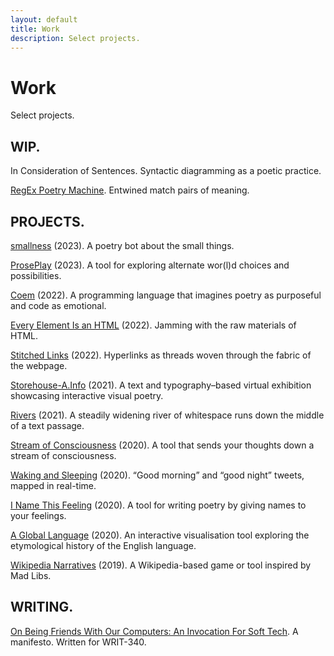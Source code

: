 ```yaml
---
layout: default
title: Work
description: Select projects.
---
```


<main>
  <div class="intro">
    <h1>Work</h1>
    <div>
      <p>Select projects.</p>
    </div>
  </div>
  <div class="section">
    <div class="section--header">
      <h2>WIP.</h2>
    </div>
    <div class="section--body">
      <p>In Consideration of Sentences. Syntactic diagramming as a poetic practice.</p>
      <p><a href="/work/regex-poetry-machine">RegEx Poetry Machine</a>. Entwined match pairs of meaning.</p>
    </div>
  </div>
  <div class="section">
    <div class="section--header">
      <h2>PROJECTS.</h2>
    </div>
    <div class="section--body">
      <p><a href="/work/smallness/">smallness</a> (2023). A poetry bot about the small things.</p>
      <p><a href="/work/proseplay/">ProsePlay</a> (2023). A tool for exploring alternate wor(l)d choices and possibilities.</p>
      <p><a href="/work/coem/">Coem</a> (2022). A programming language that imagines poetry as purposeful and code as emotional.</p>
      <p><a href="/work/every-element-is-an-html/">Every Element Is an HTML</a> (2022). Jamming with the raw materials of HTML.</p>
      <p><a href="/work/stitched-links/">Stitched Links</a> (2022). Hyperlinks as threads woven through the fabric of the webpage.</p>
      <p><a href="/work/storehouse-a.info/">Storehouse-A.Info</a> (2021). A text and typography&ndash;based virtual exhibition showcasing interactive visual poetry.</p>
      <p><a href="/work/rivers/">Rivers</a> (2021). A steadily widening river of whitespace runs down the middle of a text passage.</p>
      <p><a href="/work/stream-of-consciousness/">Stream of Consciousness</a> (2020). A tool that sends your thoughts down a stream of consciousness.</p>
      <p><a href="/work/waking-and-sleeping/">Waking and Sleeping</a> (2020). “Good morning” and “good night” tweets, mapped in real-time.</p>
      <p><a href="/work/i-name-this-feeling/">I Name This Feeling</a> (2020). A tool for writing poetry by giving names to your feelings.</p>
      <p><a href="/work/a-global-language/">A Global Language</a> (2020). An interactive visualisation tool exploring the etymological history of the English language.</p>
      <p><a href="/work/wikipedia-narratives/">Wikipedia Narratives</a> (2019). A Wikipedia-based game or tool inspired by Mad Libs.</p>
    </div>
  </div>
  <div class="section">
    <div class="section--header">
      <h2>WRITING.</h2>
      <div class="section--body">
        <p><a href="/work/manifesto">On Being Friends With Our Computers: An Invocation For Soft Tech</a>. A manifesto. Written for WRIT-340.</p>
      </div>
    </div>
  </div>
</main>